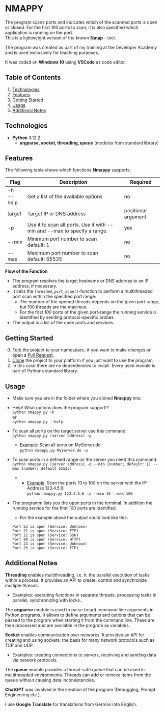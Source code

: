 # NMAPPY

The program scans ports and indicates which of the scanned ports is open or closed. For the first 100 ports to scan, it is also specified which application is running on the port.  
This is a lightweight version of the known <a href="https://nmap.org/">**Nmap**</a> - tool.  

The program was created as part of my training at the Developer Academy and is used exclusively for teaching purposes.  

It was coded on **Windows 10** using **VSCode** as code editor.

## Table of Contents
1. <a href="#technologies">Technologies</a>  
2. <a href="#features">Features</a>  
3. <a href="#getting-started">Getting Started</a>  
4. <a href="#usage">Usage</a>  
5. <a href="#additional-notes">Additional Notes</a>  

## Technologies
* **Python** 3.12.2
    * **argparse, socket, threading, queue** (modules from standard library) 

## Features
The following table shows which functions **Nmappy** supports:  

| Flag | Description | Required |
| ---- | ----------- | -------- |
| -h <br> --help | Get a list of the available options | no |
| target | Target IP or DNS address | positional argument |
| -p | Use it to scan all ports. Use it with --min and --max to specify a range. | yes |
| --min | Minimum port number to scan <br> default: 1 | no |
| --max | Maximum port number to scan <br> default: 65535 | no |

**Flow of the Function**
- The program resolves the target hostname or DNS address to an IP address, if necessary.
- It calls the `threaded_port_scan()`-function to perform a multithreaded port scan within the specified port range:
    - The number of the opened threads depends on the given port range, but 100 threads are the maximun.
    - For the first 100 ports of the given port-range the running service is identified by sending protocol-specific probes. 
- The output is a list of the open ports and services.

## Getting Started
0) <a href="https://docs.github.com/de/pull-requests/collaborating-with-pull-requests/working-with-forks/fork-a-repo">Fork</a> the project to your namespace, if you want to make changes or open a <a href="https://docs.github.com/de/pull-requests/collaborating-with-pull-requests/proposing-changes-to-your-work-with-pull-requests/about-pull-requests">Pull Request</a>.
1) <a href="https://docs.github.com/en/repositories/creating-and-managing-repositories/cloning-a-repository">Clone</a> the project to your platform if you just want to use the program.
2) In this case there are no dependencies to install. Every used module is part of Pythons standard library.

## Usage
- Make sure you are in the folder where you cloned **Nmappy** into.  

- Help! What options does the program support!?  
    `python nmappy.py -h`  
    or  
    `python nmappy.py --help`  

- To scan all ports on the target server use this command:  
    `python nmappy.py [server address] -p` 
    - <ins>Example</ins>: Scan all ports on MyServer.de:  
    `python nmappy.py MyServer.de -p`
    
- To scan ports in a defined range on the server you need this command:  
    `python nmappy.py [server address] -p --min [number; default: 1] --max [number; default 65535]`
    - - <ins>Example</ins>: Scan the ports 10 to 100 on the server with the IP-Address 123.4.5.6:  
    `python nmappy.py 123.4.5.6 -p --min 10 --max 100`

- The programm lists you the open ports in the terminal. In addition the running service for the first 100 ports are identified.
    - For the example above the output could look like this:
    
    ```
    Port 53 is open (Service: Unknown)
    Port 21 is open (Service: FTP)
    Port 22 is open (Service: SSH)
    Port 80 is open (Service: HTTP)
    Port 23 is open (Service: Unknown)
    Port 25 is open (Service: FTP)
    ```

## Additional Notes
**Threading** enables multithreading, i.e. h. the parallel execution of tasks within a process. It provides an API to create, control and synchronize multiple threads.  
- Examples: executing functions in separate threads, processing tasks in parallel, synchronizing with locks..  
  
The **argparse** module is used to parse (read) command line arguments in Python programs. It allows to define arguments and options that can be passed to the program when starting it from the command line. These are then processed and are available in the program as variables.  
  
**Socket** enables communication over networks. It provides an API for creating and using sockets, the basis for many network protocols such as TCP and UDP.  
- Examples: creating connections to servers, receiving and sending data via network protocols.
  
The **queue** module provides a thread-safe queue that can be used in multithreaded environments. Threads can add or remove items from the queue without causing data inconsistencies.  
  
**ChatGPT** was involved in the creation of the program (Debugging, Prompt Engineering etc.).  
  
I use **Google Translate** for translations from German into English.